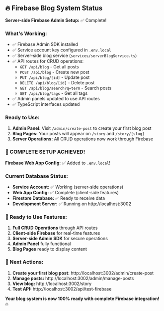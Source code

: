 ## 🔥 Firebase Blog System Status

**Server-side Firebase Admin Setup:** ✅ Complete!

### What's Working:

- ✅ Firebase Admin SDK installed
- ✅ Service account key configured in `.env.local`
- ✅ Server-side blog service (`services/serverBlogService.ts`)
- ✅ API routes for CRUD operations:
  - `GET /api/blog` - Get all posts
  - `POST /api/blog` - Create new post
  - `PUT /api/blog/[id]` - Update post
  - `DELETE /api/blog/[id]` - Delete post
  - `GET /api/blog/search?q=term` - Search posts
  - `GET /api/blog/tags` - Get all tags
- ✅ Admin panels updated to use API routes
- ✅ TypeScript interfaces updated

### Ready to Use:

1. **Admin Panel:** Visit `/admin/create-post` to create your first blog post
2. **Blog Pages:** Your posts will appear on `/story` and `/story/[slug]`
3. **Server Operations:** All CRUD operations now work through Firebase

### 🎉 COMPLETE SETUP ACHIEVED!

**Firebase Web App Config:** ✅ Added to `.env.local`!

### Current Database Status:

- **Service Account:** ✅ Working (server-side operations)
- **Web App Config:** ✅ Complete (client-side features)
- **Firestore Database:** ✅ Ready to receive data
- **Development Server:** ✅ Running on http://localhost:3002

### 🚀 Ready to Use Features:

1. **Full CRUD Operations** through API routes
2. **Client-side Firebase** for real-time features
3. **Server-side Admin SDK** for secure operations
4. **Admin Panel** fully functional
5. **Blog Pages** ready to display content

### 🎯 Next Actions:

1. **Create your first blog post:** http://localhost:3002/admin/create-post
2. **Manage posts:** http://localhost:3002/admin/manage-posts
3. **View blog:** http://localhost:3002/story
4. **Test API:** http://localhost:3002/api/test-firebase

**Your blog system is now 100% ready with complete Firebase integration!** 🔥
